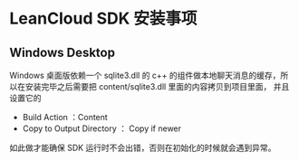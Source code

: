 ﻿# LeanCloud SDK 安装事项

## Windows Desktop
Windows 桌面版依赖一个 sqlite3.dll 的 c++ 的组件做本地聊天消息的缓存，所以在安装完毕之后需要把 content/sqlite3.dll 里面的内容拷贝到项目里面，
并且设置它的
* Build Action ：Content 
* Copy to Output Directory ： Copy if newer

如此做才能确保 SDK 运行时不会出错，否则在初始化的时候就会遇到异常。